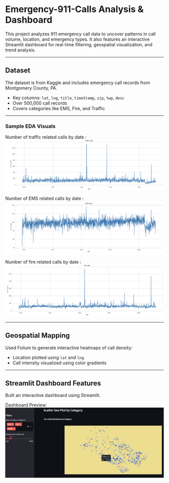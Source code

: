 # Emergency-911-Calls Analysis & Dashboard

This project analyzes 911 emergency call data to uncover patterns in call volume, location, and emergency types. 
It also features an interactive Streamlit dashboard for real-time filtering, geospatial visualization, and trend analysis.

---

## Dataset

The dataset is from Kaggle and includes emergency call records from Montgomery County, PA.

- Key columns: `lat`, `lng`, `title`, `timeStamp`, `zip`, `twp`, `desc`
- Over 500,000 call records
- Covers categories like EMS, Fire, and Traffic

---

###  Sample EDA Visuals
Number of traffic related calls by date :
![No. of traffic calls by date](images/traffic.png)

Number of EMS related calls by date :
![No. of traffic calls by date](images/ems.png)

Number of fire related calls by date :
![No. of traffic calls by date](images/fire.png)

---

## Geospatial Mapping

Used Folium to generate interactive heatmaps of call density:

- Location plotted using `lat` and `lng`
- Call intensity visualized using color gradients

---

## Streamlit Dashboard Features

Built an interactive dashboard  using Streamlit.

Dashboard Preview:
![dashboard](images/dashboard.png)

